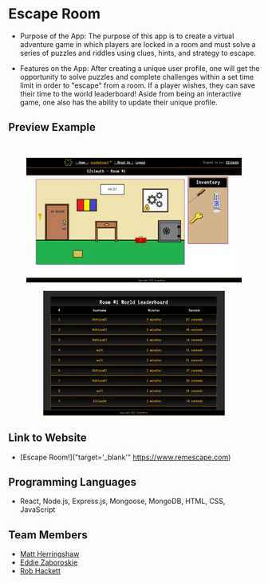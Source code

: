 # Escape Room

* Purpose of the App: The purpose of this app is to create a virtual adventure game in which players are locked in a room and must solve a series of puzzles and riddles using clues, hints, and strategy to escape.


* Features on the App: After creating a unique user profile, one will get the opportunity to solve puzzles and complete challenges within a set time limit in order to "escape" from a room.  If a player wishes, they can save their time to the world leaderboard! Aside from being an interactive game, one also has the ability to update their unique profile. 

## Preview Example
![]()
<p align="center">
    <img src="/client/src/images/EscapeRoom1.PNG" width="auto" height="250px">
</p>

<p align="center">
    <img src="/client/src/images/EscapeRoom2.PNG" width="auto" height="250px">
</p>

## Link to Website
* [Escape Room!]("target='_blank'" https://www.remescape.com)

## Programming Languages
* React, Node.js, Express.js, Mongoose, MongoDB, HTML, CSS, JavaScript

## Team Members
- [Matt Herringshaw](https://github.com/MattHerringshaw1) 
- [Eddie Zaboroskie](https://github.com/ezaboroskie) 
- [Rob Hackett](https://github.com/Robhack623) 
